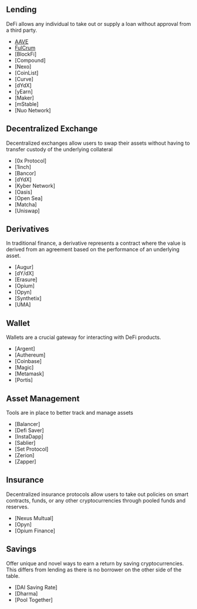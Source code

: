 ## Lending
DeFi allows any individual to take out or supply a loan without approval from a third party.
- [AAVE](https://app.aave.com/markets)
- [FulCrum](https://fulcrum.trade/)
- [BlockFi]
- [Compound]
- [Nexo]
- [CoinList]
- [Curve]
- [dYdX]
- [yEarn]
- [Maker]
- [mStable]
- [Nuo Network]

## Decentralized Exchange
Decentralized exchanges allow users to swap their assets without having to transfer custody of the underlying collateral
- [0x Protocol]
- [1inch]
- [Bancor]
- [dYdX]
- [Kyber Network]
- [Oasis]
- [Open Sea]
- [Matcha]
- [Uniswap]

## Derivatives
In traditional finance, a derivative represents a contract where the value is derived from an agreement based on the performance of an underlying asset.
- [Augur]
- [dY/dX]
- [Erasure]
- [Opium]
- [Opyn]
- [Synthetix]
- [UMA]

## Wallet
Wallets are a crucial gateway for interacting with DeFi products.
- [Argent]
- [Authereum]
- [Coinbase]
- [Magic]
- [Metamask]
- [Portis]

## Asset Management
Tools are in place to better track and manage assets
- [Balancer]
-  [Defi Saver]
-  [InstaDapp]
-  [Sablier]
-  [Set Protocol]
-  [Zerion]
-  [Zapper]

## Insurance
Decentralized insurance protocols allow users to take out policies on smart contracts, funds, or any other cryptocurrencies through pooled funds and reserves.
- [Nexus Multual]
- [Opyn]
- [Opium Finance]

## Savings
Offer unique and novel ways to earn a return by saving cryptocurrencies. This differs from lending as there is no borrower on the other side of the table.
- [DAI Saving Rate]
- [Dharma]
- [Pool Together]
